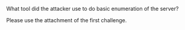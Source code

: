 What tool did the attacker use to do basic enumeration of the server?

Please use the attachment of the first challenge.
